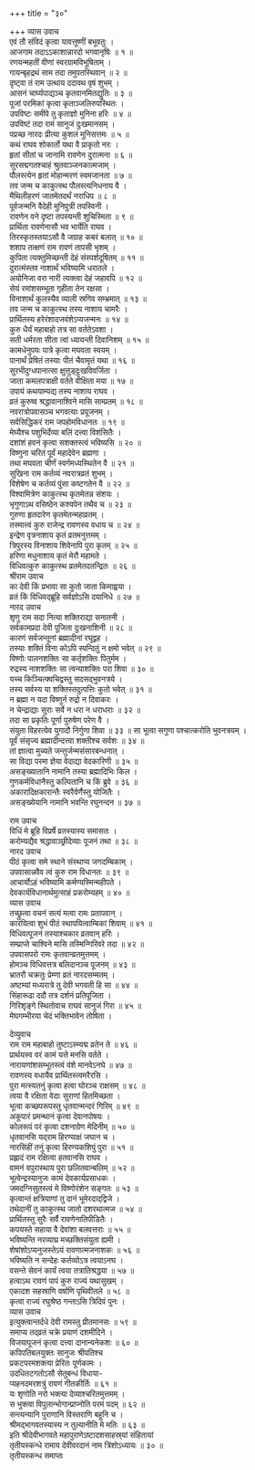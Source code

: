 +++
title = "३०"

+++
व्यास उवाच  
एवं तौ संविदं कृत्वा यावत्तूष्णीं बभूवतुः ।  
आजगाम तदाऽऽकाशान्नारदो भगवानृषिः ॥ १ ॥  
रणयन्महतीं वीणां स्वरग्रामविभूषिताम् ।  
गायन्बृहद्रथं साम तदा तमुपतस्थिवान् ॥ २ ॥  
दृष्ट्वा तं राम उत्थाय ददावथ वृषं शुभम् ।  
आसनं चार्घ्यपाद्यञ्च कृतवानमितद्युतिः ॥ ३ ॥  
पूजां परमिकां कृत्वा कृताञ्जलिरुपस्थितः ।  
उपविष्टः समीपे तु कृताज्ञो मुनिना हरिः ॥ ४ ॥  
उपविष्टं तदा रामं सानुजं दुःखमानसम् ।  
पप्रच्छ नारदः प्रीत्या कुशलं मुनिसत्तमः ॥ ५ ॥  
कथं राघव शोकार्तो यथा वै प्राकृतो नरः ।  
हृतां सीतां च जानामि रावणेन दुरात्मना ॥ ६ ॥  
सुरसद्मगतश्चाहं श्रुतवाञ्जनकात्मजाम् ।  
पौलस्त्येन हृतां मोहान्मरणं स्वमजानता ॥ ७ ॥  
तव जन्म च काकुत्स्थ पौलस्त्यनिधनाय वै ।  
मैथिलीहरणं जातमेतदर्थं नराधिप ॥ ८ ॥  
पूर्वजन्मनि वैदेही मुनिपुत्री तपस्विनी ।  
रावणेन वने दृष्टा तपस्यन्ती शुचिस्मिता ॥ ९ ॥  
प्रार्थिता रावणेनासौ भव भार्येति राघव ।  
तिरस्कृतस्तयाऽसौ वै जग्राह कबरं बलात् ॥ १० ॥  
शशाप तत्क्षणं राम रावणं तापसी भृशम् ।  
कुपिता त्यक्तुमिच्छन्ती देहं संस्पर्शदूषितम् ॥ ११ ॥  
दुरात्मंस्तव नाशार्थं भविष्यामि धरातले ।  
अयोनिजा वरा नारी त्यक्त्वा देहं जहावपि ॥ १२ ॥  
सेयं रमांशसम्भूता गृहीता तेन रक्षसा ।  
विनाशार्थं कुलस्यैव व्याली स्रगिव सम्भ्रमात् ॥ १३ ॥  
तव जन्म च काकुत्स्थ तस्य नाशाय चामरैः ।  
प्रार्थितस्य हरेरंशादजवंशेऽप्यजन्मनः ॥ १४ ॥  
कुरु धैर्यं महाबाहो तत्र सा वर्ततेऽवशा ।  
सती धर्मरता सीता त्वां ध्यायन्ती दिवानिशम् ॥ १५ ॥  
कामधेनुपयः पात्रे कृत्वा मघवता स्वयम् ।  
पानार्थं प्रेषितं तस्याः पीतं चैवामृतं यथा ॥ १६ ॥  
सुरभीदुग्धपानात्सा क्षुत्तुड्‌दुःखविवर्जिता ।  
जाता कमलपत्राक्षी वर्तते वीक्षिता मया ॥ १७ ॥  
उपायं कथयाम्यद्य तस्य नाशाय राघव ।  
व्रतं कुरुष्व श्रद्धावानाश्विने मासि साम्प्रतम् ॥ १८ ॥  
नवरात्रोपवासञ्च भगवत्याः प्रपूजनम् ।  
सर्वसिद्धिकरं राम जपहोमविधानतः ॥ १९ ॥  
मेघ्यैश्च पशुभिर्देव्या बलिं दत्त्वा विशंसितैः ।  
दशांशं हवनं कृत्वा सशक्तस्त्वं भविष्यसि ॥ २० ॥  
विष्णुना चरितं पूर्वं महादेवेन ब्रह्मणा ।  
तथा मघवता चीर्णं स्वर्गमध्यस्थितेन वै ॥ २१ ॥  
सुखिना राम कर्तव्यं नवरात्रव्रतं शुभम् ।  
विशेषेण च कर्तव्यं पुंसा कष्टगतेन वै ॥ २२ ॥  
विश्वामित्रेण काकुत्स्थ कृतमेतन्न संशयः ।  
भृगुणाऽथ वसिष्ठेन कश्यपेन तथैव च ॥ २३ ॥  
गुरुणा हृतदारेण कृतमेतन्महाव्रतम् ।  
तस्मात्त्वं कुरु राजेन्द्र रावणस्य वधाय च ॥ २४ ॥  
इन्द्रेण वृत्रनाशाय कृतं व्रतमनुत्तमम् ।  
त्रिपुरस्य विनाशाय शिवेनापि पुरा कृतम् ॥ २५ ॥  
हरिणा मधुनाशाय कृतं मेरौ महामते ।  
विधिवत्कुरु काकुत्स्थ व्रतमेतदतन्द्रितः ॥ २६ ॥  
श्रीराम उवाच  
का देवी किं प्रभावा सा कुतो जाता किमाह्वया ।  
व्रतं किं विधिवद्‌ब्रूहि सर्वज्ञोऽसि दयानिधे ॥ २७ ॥  
नारद उवाच  
शृणु राम सदा नित्या शक्तिराद्या सनातनी ।  
सर्वकामप्रदा देवी पूजिता दुःखनाशिनी ॥ २८ ॥  
कारणं सर्वजन्तूनां ब्रह्मादीनां रघूद्वह ।  
तस्याः शक्तिं विना कोऽपि स्पन्दितुं न क्षमो भवेत् ॥ २९ ॥  
विष्णोः पालनशक्तिः सा कर्तृशक्तिः पितुर्मम ।  
रुद्रस्य नाशशक्तिः सा त्वन्याशक्तिः परा शिवा ॥ ३० ॥  
यच्च किञ्चित्क्वचिद्वस्तु सदसद्‌भुवनत्रये ।  
तस्य सर्वस्य या शक्तिस्तदुत्पत्तिः कुतो भवेत् ॥ ३१ ॥  
न ब्रह्मा न यदा विष्णुर्न रुद्रो न दिवाकरः ।  
न चेन्द्राद्याः सुराः सर्वे न धरा न धराधराः ॥ ३२ ॥  
तदा सा प्रकृतिः पूर्णा पुरुषेण परेण वै ।  
संयुता विहरत्येव युगादौ निर्गुणा शिवा ॥ ३३ ॥
सा भूत्वा सगुणा पश्चात्करोति भुवनत्रयम् ।  
पूर्वं संसृज्य ब्रह्मादीन्दत्त्वा शक्तीश्च सर्वशः ॥ ३४ ॥  
तां ज्ञात्वा मुच्यते जन्तुर्जन्मसंसारबन्धनात् ।  
सा विद्या परमा ज्ञेया वेदाद्या वेदकारिणी ॥ ३५ ॥  
असङ्ख्यातानि नामानि तस्या ब्रह्मादिभिः किल ।  
गुणकर्मविधानैस्तु कल्पितानि च किं ब्रुवे ॥ ३६ ॥  
अकारादिक्षकारान्तैः स्वरैर्वर्णैस्तु योजितैः ।  
असङ्ख्येयानि नामानि भवन्ति रघुनन्दन ॥ ३७ ॥  
  
राम उवाच  
विधिं मे ब्रूहि विप्रर्षे व्रतस्यास्य समासतः ।  
करोम्यद्यैव श्रद्धावाञ्छ्रीदेव्याः पूजनं तथा ॥ ३८ ॥  
नारद उवाच  
पीठं कृत्वा समे स्थाने संस्थाप्य जगदम्बिकाम् ।  
उपवासान्नवैव त्वं कुरु राम विधानतः ॥ ३९ ॥  
आचार्योऽहं भविष्यामि कर्मण्यस्मिन्महीपते ।  
देवकार्यविधानार्थमुत्साहं प्रकरोम्यहम् ॥ ४० ॥  
व्यास उवाच  
तच्छ्रुत्वा वचनं सत्यं मत्वा रामः प्रतापवान् ।  
कारयित्वा शुभं पीठं स्थापयित्वाम्बिकां शिवाम् ॥ ४१ ॥  
विधिवत्पूजनं तस्याश्चकार व्रतवान् हरिः ।  
सम्प्राप्ते चाश्विने मासि तस्मिन्गिरिवरे तदा ॥ ४२ ॥  
उपवासपरो रामः कृतवान्व्रतमुत्तमम् ।  
होमञ्च विधिवत्तत्र बलिदानञ्च पूजनम् ॥ ४३ ॥  
भ्रातरौ चक्रतुः प्रेम्णा व्रतं नारदसम्मतम् ।  
अष्टम्यां मध्यरात्रे तु देवी भगवती हि सा ॥ ४४ ॥  
सिंहारूढा ददौ तत्र दर्शनं प्रतिपूजिता ।  
गिरिशृङ्गे स्थितोवाच राघवं सानुजं गिरा ॥ ४५ ॥  
मेघगम्भीरया चेदं भक्तिभावेन तोषिता ।  
  
देव्युवाच  
राम राम महाबाहो तुष्टाऽस्म्यद्म व्रतेन ते ॥ ४६ ॥  
प्रार्थयस्व वरं कामं यत्ते मनसि वर्तते ।  
नारायणांशसम्भूतस्त्वं वंशे मानवेऽनघे ॥ ४७ ॥  
रावणस्य वधायैव प्रार्थितस्त्वमरैरसि ।  
पुरा मत्स्यतनुं कृत्वा हत्वा घोरञ्च राक्षसम् ॥ ४८ ॥  
त्वया वै रक्षिता वेदाः सुराणां हितमिच्छता ।  
भूत्वा कच्छपरूपस्तु धृतवान्मन्दरं गिरिम् ॥ ४९ ॥  
अकूपारं प्रमन्थानं कृत्वा देवानपोषयः ।  
कोलरूपं परं कृत्वा दशनाग्रेण मेदिनीम् ॥ ५० ॥  
धृतवानसि यद्‌राम हिरण्याक्षं जघान च ।  
नारसिंहीं तनुं कृत्वा हिरण्यकशिपुं पुरा ॥ ५१ ॥  
प्रह्लादं राम रक्षित्वा हतवानसि राघव ।  
वामनं वपुरास्थाय पुरा छलितवान्बलिम् ॥ ५२ ॥  
भूत्वेन्द्रस्यानुजः कामं देवकार्यप्रसाधकः ।  
जमदग्निसुतस्त्वं मे विष्णोरंशेन सङ्गतः ॥ ५३ ॥  
कृत्वान्तं क्षत्रियाणां तु दानं भूमेरदाद्‌द्विजे ।  
तथेदानीं तु काकुत्स्थ जातो दशरथात्मज ॥ ५४ ॥  
प्रार्थितस्तु सुरैः सर्वै रावणेनातिपीडितैः ।  
कपयस्ते सहाया वै देवांशा बलवत्तराः ॥ ५५ ॥  
भविष्यन्ति नरव्याघ्र मच्छक्तिसंयुता ह्यमी ।  
शेषांशोऽप्यनुजस्तेऽयं रावणात्मजनाशकः ॥ ५६ ॥  
भविष्यति न सन्देहः कर्तव्योऽत्र त्वयाऽनघ ।  
वसन्ते सेवनं कार्यं त्वया तत्रातिश्रद्धया ॥ ५७ ॥  
हत्वाऽथ रावणं पापं कुरु राज्यं यथासुखम् ।  
एकादश सहस्राणि वर्षाणि पृथिवीतले ॥ ५८ ॥  
कृत्वा राज्यं रघुश्रेष्ठ गन्ताऽसि त्रिदिवं पुनः ।  
व्यास उवाच  
इत्युक्त्वान्तर्दधे देवी रामस्तु प्रीतमानसः ॥ ५९ ॥  
समाप्य तद्‌व्रतं चक्रे प्रयाणं दशमीदिने ।  
विजयापूजनं कृत्वा दत्त्वा दानान्यनेकशः ॥ ६० ॥  
कपिपतिबलयुक्तः सानुजः श्रीपतिश्च  
     प्रकटपरमशक्त्या प्रेरितः पूर्णकामः ।  
उदधितटगतोऽसौ सेतुबन्धं विधाया-  
     प्यहनदमरशत्रुं रावणं गीतकीर्तिः ॥ ६१ ॥  
यः शृणोति नरो भक्त्या देव्याश्चरितमुत्तमम् ।  
स भुक्त्वा विपुलान्भोगान्प्राप्नोति परमं पदम् ॥ ६२ ॥  
सन्त्यन्यानि पुराणानि विस्तराणि बहूनि च ।  
श्रीमद्‌भागवतस्यास्य न तुल्यानीति मे मतिः ॥ ६३ ॥  
इति श्रीदेवीभागवते महापुराणेऽष्टादशसाहस्र्यां संहितायां  
तृतीयस्कन्धे रामाय देवीवरदानं नाम त्रिंशोऽध्यायः ॥ ३० ॥  
तृतीयस्कन्ध समाप्तः
